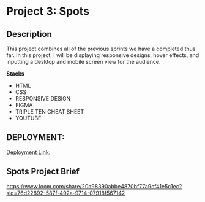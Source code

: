 # Project 3: Spots

## Description

This project combines all of the previous sprints we have a completed thus far. In this project, I will be displaying responsive designs, hover effects, and inputting a desktop and mobile screen view for the audience.

**Stacks**

- HTML
- CSS
- RESPONSIVE DESIGN
- FIGMA
- TRIPLE TEN CHEAT SHEET
- YOUTUBE

## DEPLOYMENT:

[Deployment Link:](https://jivy1991.github.io/se_project_spots/)

## Spots Project Brief

https://www.loom.com/share/20a98390abbe4870bf77a9cf41e5c1ec?sid=76d22892-587f-492a-9714-07918f567142
